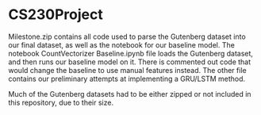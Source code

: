 # CS230Project
Milestone.zip contains all code used to parse the Gutenberg dataset into our final dataset, as well as the notebook for our baseline model.
The notebook CountVectorizer Baseline.ipynb file loads the Gutenberg dataset, and then runs our baseline model on it. 
There is commented out code that would change the baseline to use manual features instead.
The other file contains our preliminary attempts at implementing a GRU/LSTM method.


Much of the Gutenberg datasets had to be either zipped or not included in this repository, due to their size.
